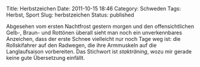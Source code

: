 Title: Herbstzeichen
Date: 2011-10-15 18:46
Category: Schweden
Tags: Herbst, Sport
Slug: herbstzeichen
Status: published

Abgesehen vom ersten Nachtfrost gestern morgen und den offensichtlichen
Gelb-, Braun- und Rottönen überall sieht man noch ein unverkennbares
Anzeichen, dass der erste Schnee vielleicht nur noch Tage weg ist: die
Rollskifahrer auf den Radwegen, die ihre Armmuskeln auf die
Langlaufsaison vorbereiten. Das Stichwort ist *stakträning*, wozu mir
gerade keine gute Übersetzung einfällt.

